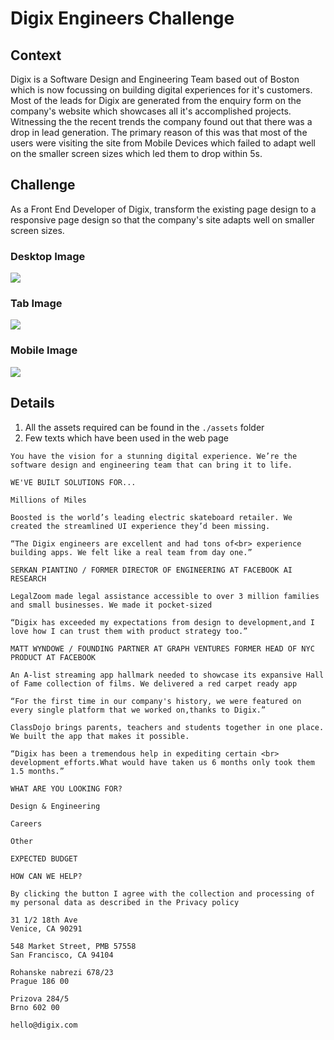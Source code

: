 # Digix Engineers Challenge 

## Context

Digix is a Software Design and Engineering Team based out of Boston which is now focussing on building digital experiences for it's customers. Most of the leads for Digix are generated from the enquiry form on the company's website which showcases all it's accomplished projects. Witnessing the the recent trends the company found out that there was a drop in lead generation. The primary reason of this was that most of the users were visiting the site from Mobile Devices which failed to adapt well on the smaller screen sizes which led them to drop within 5s.

## Challenge

As a Front End Developer of Digix, transform the existing page design to a responsive page design so that the company's site adapts well on smaller screen sizes.

### Desktop Image

![](./Digix-Desktop.png)
### Tab Image

![](./Digix-Tab.png)

### Mobile Image

![](./Digix-Mobile.png)


## Details
1. All the assets required can be found in the `./assets` folder
2. Few texts which have been used in the web page
```
You have the vision for a stunning digital experience. We’re the software design and engineering team that can bring it to life.

WE'VE BUILT SOLUTIONS FOR...

Millions of Miles 

Boosted is the world’s leading electric skateboard retailer. We created the streamlined UI experience they’d been missing.

“The Digix engineers are excellent and had tons of<br> experience building apps. We felt like a real team from day one.”

SERKAN PIANTINO / FORMER DIRECTOR OF ENGINEERING AT FACEBOOK AI RESEARCH

LegalZoom made legal assistance accessible to over 3 million families and small businesses. We made it pocket-sized

“Digix has exceeded my expectations from design to development,and I love how I can trust them with product strategy too.”

MATT WYNDOWE / FOUNDING PARTNER AT GRAPH VENTURES FORMER HEAD OF NYC PRODUCT AT FACEBOOK

An A-list streaming app hallmark needed to showcase its expansive Hall of Fame collection of films. We delivered a red carpet ready app

“For the first time in our company's history, we were featured on every single platform that we worked on,thanks to Digix.”

ClassDojo brings parents, teachers and students together in one place. We built the app that makes it possible.

“Digix has been a tremendous help in expediting certain <br> development efforts.What would have taken us 6 months only took them 1.5 months.”

WHAT ARE YOU LOOKING FOR?

Design & Engineering

Careers

Other

EXPECTED BUDGET

HOW CAN WE HELP?

By clicking the button I agree with the collection and processing of my personal data as described in the Privacy policy

31 1/2 18th Ave
Venice, CA 90291

548 Market Street, PMB 57558
San Francisco, CA 94104

Rohanske nabrezi 678/23
Prague 186 00

Prizova 284/5
Brno 602 00

hello@digix.com

```

